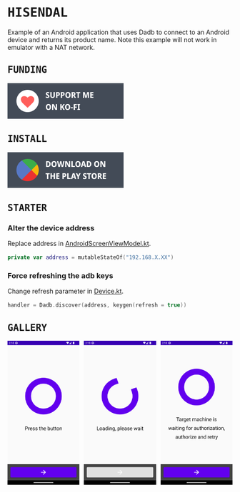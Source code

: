 <h1><samp>HISENDAL</samp></h1>

Example of an Android application that uses Dadb to connect to an Android device and returns its product name.
Note this example will not work in emulator with a NAT network.

<h2><samp>FUNDING</samp></h2>

<a href="../.." target="_blank"><img src="https://raw.githubusercontent.com/sharpordie/mybadges/main/src/kofi.svg" width="260"></a>

<h2><samp>INSTALL</samp></h2>

<a href="../.." target="_blank"><img src="https://raw.githubusercontent.com/sharpordie/mybadges/main/src/playstore.svg" width="260"></a>

<h2><samp>STARTER</samp></h2>

### Alter the device address

Replace address in [AndroidScreenViewModel.kt](app/src/main/java/com/example/hisendal/AndroidScreenViewModel.kt).

```kotlin
private var address = mutableStateOf("192.168.X.XX")
```

### Force refreshing the adb keys

Change refresh parameter in [Device.kt](app/src/main/java/com/example/hisendal/Device.kt).

```kotlin
handler = Dadb.discover(address, keygen(refresh = true))
```

<h2><samp>GALLERY</samp></h2>

<a href="assets/img1.png"><img src="assets/img1.png" width="32%"/></a><a><img src="assets/none.png" width="2%"/></a><a href="assets/img2.png"><img src="assets/img2.png" width="32%"/></a><a><img src="assets/none.png" width="2%"/></a><a href="assets/img3.png"><img src="assets/img3.png" width="32%"/></a>
